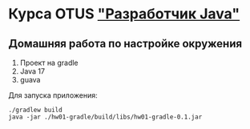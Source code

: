 # Курса OTUS ["Разработчик Java"](https://otus.ru/lessons/java-professional/?utm_source=github&utm_medium=free&utm_campaign=otus)

## Домашняя работа по настройке окружения

1. Проект на gradle
2. Java 17
3. guava


Для запуска приложения:

```
./gradlew build
java -jar ./hw01-gradle/build/libs/hw01-gradle-0.1.jar
```
